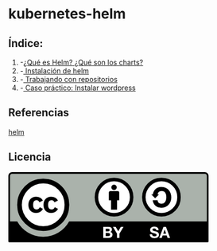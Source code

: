 # kubernetes-helm

## Índice:
1. -[¿Qué es Helm? ¿Qué son los charts? ](https://github.com/jaimeod010/kubernetes-helm/blob/main/1-.que%20es%20helm%3F%20%C2%BFque%20son%20los%20chart%3F)  
2. -[ Instalación de helm ](https://github.com/jaimeod010/kubernetes-helm/blob/main/2.-Instalaci%C3%B3n%20de%20helm)
3. -[ Trabajando con repositorios ](https://github.com/jaimeod010/kubernetes-helm/blob/main/3-.Trabajando%20con%20repositorios)  
4. -[ Caso práctico: Instalar wordpress ](https://github.com/jaimeod010/kubernetes-helm/blob/main/4-.INSTALACION%20WORDPRESS)
## Referencias
[helm](https://helm.sh/)  

## Licencia

![licencia](https://github.com/jaimeod010/k0s/blob/main/imagenes/licencia.png) 
